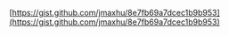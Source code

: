 [https://gist.github.com/jmaxhu/8e7fb69a7dcec1b9b953](https://gist.github.com/jmaxhu/8e7fb69a7dcec1b9b953)